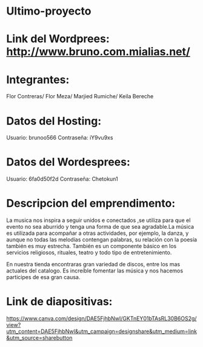 # Ultimo-proyecto
# Link del Wordprees: http://www.bruno.com.mialias.net/

# Integrantes:
Flor Contreras/
Flor Meza/
Marjied Rumiche/
Keila Bereche

# Datos del Hosting:
Usuario: brunoo566
Contraseña: iY9vu9xs

# Datos del Wordesprees:
Usuario: 6fa0d50f2d
Contraseña: Chetokun1

# Descripcion del emprendimento:

La musica nos inspira a seguir unidos e conectados ,se utiliza para que el evento no sea aburrido y tenga una forma de que sea agradable.La música es utilizada para acompañar a otras actividades, por ejemplo, la danza, y aunque no todas las melodías contengan palabras, su relación con la poesía también es muy estrecha. También es un componente básico en los servicios religiosos, rituales, teatro y todo tipo de entretenimiento.

En nuestra tienda encontraras gran variedad de discos, entre los mas actuales del catalogo. Es increíble fomentar las música y nos hacemos participes de esa gran causa.

# Link de diapositivas:
https://www.canva.com/design/DAE5FjhbNwI/GKTnEY01bTAsRL30B6OS2g/view?utm_content=DAE5FjhbNwI&utm_campaign=designshare&utm_medium=link&utm_source=sharebutton
